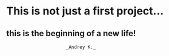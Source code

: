 # This is not just a first project...
## this is the beginning of a new life!

                          _Andrey K._
